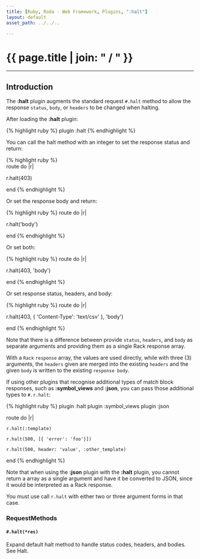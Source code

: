 ```yaml
---
title: [Ruby, Roda - Web Framework, Plugins, ":halt"]
layout: default
asset_path: ../../..

---
```


# {{ page.title | join: " / " }}

---- 

## Introduction


The **:halt** plugin augments the standard request `#.halt` method to allow the response `status`, `body`, 
or `headers` to be changed when halting.


After loading the **:halt** plugin:

{% highlight ruby %}
plugin :halt
{% endhighlight %}

You can call the halt method with an integer to set the response status and return:

{% highlight ruby %}  
route do |r|
  
  r.halt(403)
  
end
{% endhighlight %}


Or set the response body and return:


{% highlight ruby %}
route do |r|
  
  r.halt('body')
  
end
{% endhighlight %}


Or set both:


{% highlight ruby %}
route do |r|
  
  r.halt(403, 'body')
  
end
{% endhighlight %}

Or set response status, headers, and body:

{% highlight ruby %}
route do |r|
  
  r.halt(403, { 'Content-Type': 'text/csv' }, 'body')
  
end
{% endhighlight %}


Note that there is a difference between provide `status`, `headers`, and `body` as separate arguments 
and providing them as a single Rack response array. 
 
With a `Rack` `response` array, the values are used directly, while with three (3) arguments, the 
`headers` given are merged into the existing `headers` and the given `body` is written to the existing 
`response body`.

If using other plugins that recognise additional types of match block responses, such as 
**:symbol_views** and **:json**, you can pass those additional types to `#.r.halt`:


{% highlight ruby %}
  plugin :halt
  plugin :symbol_views
  plugin :json
  
  route do |r|
    
    r.halt(:template)
    
    r.halt(500, [{ 'error': 'foo'}])
    
    r.halt(500, header: 'value', :other_template)
  
  end
{% endhighlight %}

Note that when using the **:json** plugin with the **:halt** plugin, you cannot return a array as a single 
argument and have it be converted to JSON, since it would be interpreted as a Rack response.  

You must use call `r.halt` with either two or three argument forms in that case.


### RequestMethods


#### `#.halt(*res)`

Expand default halt method to handle status codes, headers, and bodies.  See Halt.




